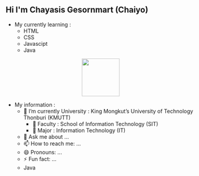 ## Hi I'm Chayasis Gesornmart (Chaiyo)

- My currently learning :
  - HTML
  - CSS
  - Javascipt
  - Java

<div id="header" align="center">
  <img src="https://media.giphy.com/media/M9gbBd9nbDrOTu1Mqx/giphy.gif" width="100"/>
</div>

-  My information :
    - 🌱 I’m currently University : King Mongkut’s University of Technology Thonburi (KMUTT)
      - 👯 Faculty : School of Information Technology (SIT)
      - 🤔 Major : Information Technology (IT)
    - 💬 Ask me about ...
    - 📫 How to reach me: ...
    - 😄 Pronouns: ...
    - ⚡ Fun fact: ...
    - Java

